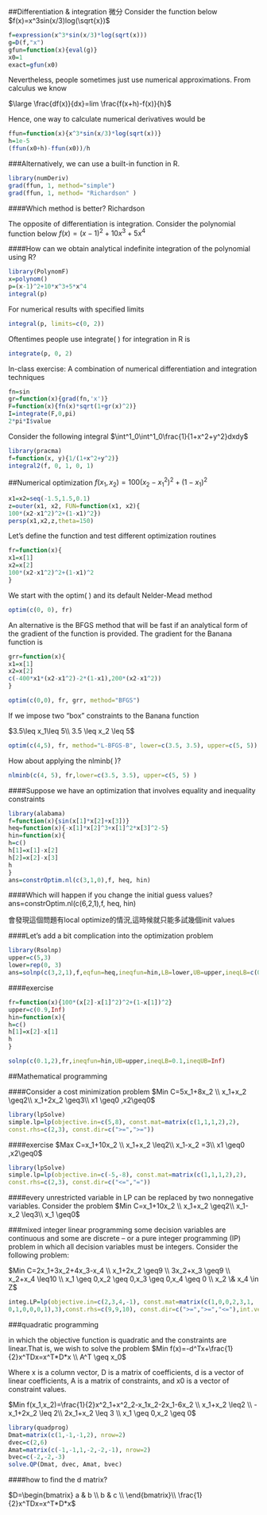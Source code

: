 ##Differentiation & integration
微分
Consider the function below
$f(x)=x^3sin(x/3)log(\sqrt{x})$


```r
f=expression(x^3*sin(x/3)*log(sqrt(x)))
g=D(f,"x")
gfun=function(x){eval(g)}
x0=1
exact=gfun(x0)
```

Nevertheless, people sometimes just use numerical approximations. From calculus we know

$\large \frac{df(x)}{dx}=lim \frac{f(x+h)-f(x)}{h}$

Hence, one way to calculate numerical derivatives would be
```r
ffun=function(x){x^3*sin(x/3)*log(sqrt(x))}
h=1e-5
(ffun(x0+h)-ffun(x0))/h
```

###Alternatively, we can use a built-in function in R.
```r
library(numDeriv)
grad(ffun, 1, method="simple") 
grad(ffun, 1, method= "Richardson" )
```
####Which method is better?
Richardson

The opposite of differentiation is integration. Consider the polynomial function below
$f(x)=(x-1)^2+10x^3+5x^4$

####How can we obtain analytical indefinite integration of the polynomial using R?
```r
library(PolynomF)
x=polynom()
p=(x-1)^2+10*x^3+5*x^4
integral(p)
```

For numerical results with specified limits
```r
integral(p, limits=c(0, 2))
```
Oftentimes people use integrate( ) for integration in R is
```r
integrate(p, 0, 2)
```

In-class exercise: A combination of numerical differentiation and integration techniques

```r
fn=sin
gr=function(x){grad(fn,'x')}
F=function(x){fn(x)*sqrt(1+gr(x)^2)}
I=integrate(F,0,pi)
2*pi*I$value
```

Consider the following integral
$\int^1_0\int^1_0\frac{1}{1+x^2+y^2}dxdy$

```r
library(pracma)
f=function(x, y){1/(1+x^2+y^2)} 
integral2(f, 0, 1, 0, 1)
```

##Numerical optimization
$f(x_1,x_2)=100(x_2-x_1^2)^2+(1-x_1)^2$

```r
x1=x2=seq(-1.5,1.5,0.1)
z=outer(x1, x2, FUN=function(x1, x2){
100*(x2-x1^2)^2+(1-x1)^2})
persp(x1,x2,z,theta=150)
```

Let’s define the function and test different optimization routines
```r
fr=function(x){
x1=x[1]
x2=x[2]
100*(x2-x1^2)^2+(1-x1)^2
}
```

We start with the optim( ) and its default Nelder-Mead method
```r
optim(c(0, 0), fr)
```

An alternative is the BFGS method that will be fast if an analytical form of the gradient of the function is provided. The gradient for the Banana function is
```r
grr=function(x){
x1=x[1]
x2=x[2]
c(-400*x1*(x2-x1^2)-2*(1-x1),200*(x2-x1^2))
}

optim(c(0,0), fr, grr, method="BFGS")
```

If we impose two “box” constraints to the Banana function

$3.5\leq x_1\leq 5\\
3.5 \leq x_2 \leq 5$

```r
optim(c(4,5), fr, method="L-BFGS-B", lower=c(3.5, 3.5), upper=c(5, 5))
```

How about applying the nlminb( )?
```r
nlminb(c(4, 5), fr,lower=c(3.5, 3.5), upper=c(5, 5) )
```

####Suppose we have an optimization that involves equality and inequality constraints

```r
library(alabama)
f=function(x){sin(x[1]*x[2]+x[3])}
heq=function(x){-x[1]*x[2]^3+x[1]^2*x[3]^2-5}
hin=function(x){
h=c()
h[1]=x[1]-x[2]
h[2]=x[2]-x[3]
h
}
ans=constrOptim.nl(c(3,1,0),f, heq, hin)
```
####Which will happen if you change the initial guess values?
ans=constrOptim.nl(c(6,2,1),f, heq, hin)

會發現這個問題有local optimize的情況,這時候就只能多試幾個init values

####Let’s add a bit complication into the optimization problem
```r
library(Rsolnp)
upper=c(5,3)
lower=rep(0, 3)
ans=solnp(c(3,2,1),f,eqfun=heq,ineqfun=hin,LB=lower,UB=upper,ineqLB=c(0,0),ineqUB=c(5,5))
```

####exercise
```r
fr=function(x){100*(x[2]-x[1]^2)^2+(1-x[1])^2}
upper=c(0.9,Inf)
hin=function(x){
h=c()
h[1]=x[2]-x[1]
h
}

solnp(c(0.1,2),fr,ineqfun=hin,UB=upper,ineqLB=0.1,ineqUB=Inf)
```

##Mathematical programming

####Consider a cost minimization problem
$Min C=5x_1+8x_2 \\
x_1+x_2 \geq2\\
x_1+2x_2 \geq3\\
x1 \geq0 ,x2\geq0$

```r
library(lpSolve)
simple.lp=lp(objective.in=c(5,8), const.mat=matrix(c(1,1,1,2),2),
const.rhs=c(2,3), const.dir=c(">=",">="))
```

####exercise
$Max C=x_1+10x_2 \\
x_1+x_2 \leq2\\
x_1-x_2 =3\\
x1 \geq0 ,x2\geq0$


```r
library(lpSolve)
simple.lp=lp(objective.in=c(-5,-8), const.mat=matrix(c(1,1,1,2),2),
const.rhs=c(2,3), const.dir=c("<=","="))

```

####every unrestricted variable in LP can be replaced by two nonnegative variables. Consider the problem
$Min C=x_1+10x_2 \\
x_1+x_2 \geq2\\
x_1-x_2 \leq3\\
x_1 \geq0$

###mixed integer linear programming
some decision variables are continuous and some are discrete – or a pure integer programming (IP) problem in which all decision variables must be integers. Consider the following problem:

$Min C=2x_1+3x_2+4x_3-x_4 \\
x_1+2x_2 \geq9 \\
3x_2+x_3 \geq9 \\
x_2+x_4 \leq10 \\
x_1 \geq 0,x_2 \geq 0,x_3 \geq 0,x_4 \geq 0 \\
x_2 \& x_4 \in Z$

```r
integ.LP=lp(objective.in=c(2,3,4,-1), const.mat=matrix(c(1,0,0,2,3,1,
0,1,0,0,0,1),3),const.rhs=c(9,9,10), const.dir=c(">=",">=","<="),int.vec=c(2,4))
```


###quadratic programming

in which the objective function is quadratic and the constraints are linear.That is, we wish to solve the problem
$Min f(x)=-d^Tx+\frac{1}{2}x^TDx=x^T*D*x \\
A^T \geq x_0$

Where x is a column vector, D is a matrix of coefficients, d is a vector of linear coefficients, A is a matrix of constraints, and x0 is a vector of constraint values.


$Min f(x_1,x_2)=\frac{1}{2}x^2_1+x^2_2-x_1x_2-2x_1-6x_2 \\
x_1+x_2 \leq2 \\
-x_1+2x_2 \leq 2\\
2x_1+x_2 \leq 3 \\
x_1 \geq 0,x_2 \geq 0$

```r
library(quadprog)
Dmat=matrix(c(1,-1,-1,2), nrow=2)
dvec=c(2,6)
Amat=matrix(c(-1,-1,1,-2,-2,-1), nrow=2)
bvec=c(-2,-2,-3)
solve.QP(Dmat, dvec, Amat, bvec)
```

####how to find the d matrix?

$D=\begin{bmatrix}
a & b \\
b & c \\
\end{bmatrix}\\
\frac{1}{2}x^TDx=x^T*D*x$
